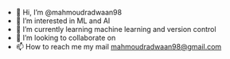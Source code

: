 - 👋 Hi, I’m @mahmoudradwaan98
- 👀 I’m interested in ML and AI
- 🌱 I’m currently learning machine learning and version control
- 💞️ I’m looking to collaborate on 
- 📫 How to reach me my mail mahmoudradwaan98@gmail.com 

<!---
mahmoudradwaan98/mahmoudradwaan98 is a ✨ special ✨ repository because its `README.md` (this file) appears on your GitHub profile.
You can click the Preview link to take a look at your changes.
--->
